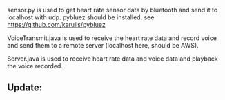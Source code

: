 sensor.py is used to get heart rate sensor data by bluetooth and send it to localhost with udp. pybluez should be installed.
see https://github.com/karulis/pybluez

VoiceTransmit.java is used to receive the heart rate data and record voice and send them to a remote server (localhost here, should be AWS).

Server.java is used to receive heart rate data and voice data and playback the voice recorded.

## Update:


